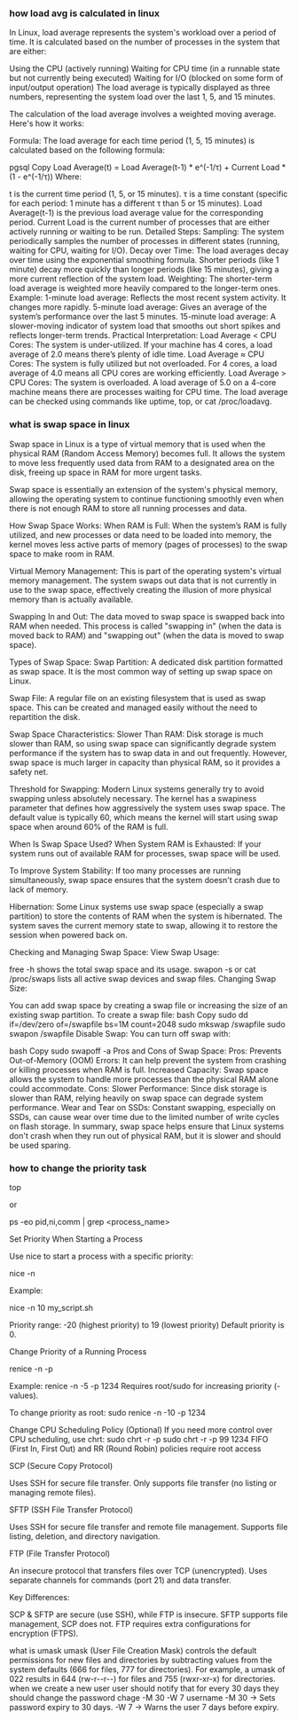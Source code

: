 
### how load avg is calculated in linux 
In Linux, load average represents the system's workload over a period of time. It is calculated based on the number of processes in the system that are either:

Using the CPU (actively running)
Waiting for CPU time (in a runnable state but not currently being executed)
Waiting for I/O (blocked on some form of input/output operation)
The load average is typically displayed as three numbers, representing the system load over the last 1, 5, and 15 minutes.

The calculation of the load average involves a weighted moving average. Here's how it works:

Formula:
The load average for each time period (1, 5, 15 minutes) is calculated based on the following formula:

pgsql
Copy
Load Average(t) = Load Average(t-1) * e^(-1/τ) + Current Load * (1 - e^(-1/τ))
Where:

t is the current time period (1, 5, or 15 minutes).
τ is a time constant (specific for each period: 1 minute has a different τ than 5 or 15 minutes).
Load Average(t-1) is the previous load average value for the corresponding period.
Current Load is the current number of processes that are either actively running or waiting to be run.
Detailed Steps:
Sampling: The system periodically samples the number of processes in different states (running, waiting for CPU, waiting for I/O).
Decay over Time: The load averages decay over time using the exponential smoothing formula. Shorter periods (like 1 minute) decay more quickly than longer periods (like 15 minutes), giving a more current reflection of the system load.
Weighting: The shorter-term load average is weighted more heavily compared to the longer-term ones.
Example:
1-minute load average: Reflects the most recent system activity. It changes more rapidly.
5-minute load average: Gives an average of the system’s performance over the last 5 minutes.
15-minute load average: A slower-moving indicator of system load that smooths out short spikes and reflects longer-term trends.
Practical Interpretation:
Load Average < CPU Cores: The system is under-utilized. If your machine has 4 cores, a load average of 2.0 means there’s plenty of idle time.
Load Average ≈ CPU Cores: The system is fully utilized but not overloaded. For 4 cores, a load average of 4.0 means all CPU cores are working efficiently.
Load Average > CPU Cores: The system is overloaded. A load average of 5.0 on a 4-core machine means there are processes waiting for CPU time.
The load average can be checked using commands like uptime, top, or cat /proc/loadavg.

### what is swap space in linux

Swap space in Linux is a type of virtual memory that is used when the physical RAM (Random Access Memory) becomes full. It allows the system to move less frequently used data from RAM to a designated area on the disk, freeing up space in RAM for more urgent tasks.

Swap space is essentially an extension of the system's physical memory, allowing the operating system to continue functioning smoothly even when there is not enough RAM to store all running processes and data.

How Swap Space Works:
When RAM is Full: When the system’s RAM is fully utilized, and new processes or data need to be loaded into memory, the kernel moves less active parts of memory (pages of processes) to the swap space to make room in RAM.

Virtual Memory Management: This is part of the operating system's virtual memory management. The system swaps out data that is not currently in use to the swap space, effectively creating the illusion of more physical memory than is actually available.

Swapping In and Out: The data moved to swap space is swapped back into RAM when needed. This process is called "swapping in" (when the data is moved back to RAM) and "swapping out" (when the data is moved to swap space).

Types of Swap Space:
Swap Partition: A dedicated disk partition formatted as swap space. It is the most common way of setting up swap space on Linux.

Swap File: A regular file on an existing filesystem that is used as swap space. This can be created and managed easily without the need to repartition the disk.

Swap Space Characteristics:
Slower Than RAM: Disk storage is much slower than RAM, so using swap space can significantly degrade system performance if the system has to swap data in and out frequently. However, swap space is much larger in capacity than physical RAM, so it provides a safety net.

Threshold for Swapping: Modern Linux systems generally try to avoid swapping unless absolutely necessary. The kernel has a swapiness parameter that defines how aggressively the system uses swap space. The default value is typically 60, which means the kernel will start using swap space when around 60% of the RAM is full.

When Is Swap Space Used?
When System RAM is Exhausted: If your system runs out of available RAM for processes, swap space will be used.

To Improve System Stability: If too many processes are running simultaneously, swap space ensures that the system doesn't crash due to lack of memory.

Hibernation: Some Linux systems use swap space (especially a swap partition) to store the contents of RAM when the system is hibernated. The system saves the current memory state to swap, allowing it to restore the session when powered back on.

Checking and Managing Swap Space:
View Swap Usage:

free -h shows the total swap space and its usage.
swapon -s or cat /proc/swaps lists all active swap devices and swap files.
Changing Swap Size:

You can add swap space by creating a swap file or increasing the size of an existing swap partition.
To create a swap file:
bash
Copy
sudo dd if=/dev/zero of=/swapfile bs=1M count=2048
sudo mkswap /swapfile
sudo swapon /swapfile
Disable Swap: You can turn off swap with:

bash
Copy
sudo swapoff -a
Pros and Cons of Swap Space:
Pros:
Prevents Out-of-Memory (OOM) Errors: It can help prevent the system from crashing or killing processes when RAM is full.
Increased Capacity: Swap space allows the system to handle more processes than the physical RAM alone could accommodate.
Cons:
Slower Performance: Since disk storage is slower than RAM, relying heavily on swap space can degrade system performance.
Wear and Tear on SSDs: Constant swapping, especially on SSDs, can cause wear over time due to the limited number of write cycles on flash storage.
In summary, swap space helps ensure that Linux systems don't crash when they run out of physical RAM, but it is slower and should be used sparing.

### how to change the priority task

top

or

ps -eo pid,ni,comm | grep <process_name>

Set Priority When Starting a Process

Use nice to start a process with a specific priority:

nice -n <priority> <command>

Example:

nice -n 10 my_script.sh

Priority range: -20 (highest priority) to 19 (lowest priority)
Default priority is 0.

Change Priority of a Running Process

renice -n <priority> -p <PID>

Example:
renice -n -5 -p 1234
Requires root/sudo for increasing priority (-values).

To change priority as root:
sudo renice -n -10 -p 1234

Change CPU Scheduling Policy (Optional)
If you need more control over CPU scheduling, use chrt:
sudo chrt -r -p <priority> <PID>
sudo chrt -r -p 99 1234
FIFO (First In, First Out) and RR (Round Robin) policies require root access


SCP (Secure Copy Protocol)

Uses SSH for secure file transfer.
Only supports file transfer (no listing or managing remote files).

SFTP (SSH File Transfer Protocol)

Uses SSH for secure file transfer and remote file management.
Supports file listing, deletion, and directory navigation.

FTP (File Transfer Protocol)

An insecure protocol that transfers files over TCP (unencrypted).
Uses separate channels for commands (port 21) and data transfer.

Key Differences:

SCP & SFTP are secure (use SSH), while FTP is insecure.
SFTP supports file management, SCP does not.
FTP requires extra configurations for encryption (FTPS).

what is umask
umask (User File Creation Mask) controls the default permissions for new files and directories by subtracting values from the system defaults (666 for files, 777 for directories). For example, a umask of 022 results in 644 (rw-r--r--) for files and 755 (rwxr-xr-x) for directories.
when we create a new user user should notify that for every 30 days they should change the password
chage -M 30 -W 7 username
-M 30 → Sets password expiry to 30 days.
-W 7 → Warns the user 7 days before expiry.
